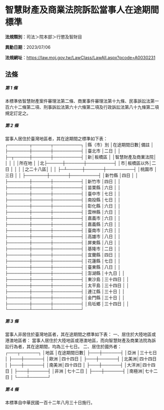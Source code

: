 # 智慧財產及商業法院訴訟當事人在途期間標準

**法規類別**：司法＞院本部＞行懲及智財目

**異動日期**：2023/07/06  

**法規網址**：https://law.moj.gov.tw/LawClass/LawAll.aspx?pcode=A0030231





## 法條
##### 第 1 條
本標準依智慧財產案件審理法第二條、商業事件審理法第十九條、民事訴訟法第一百六十二條第二項、刑事訴訟法第六十六條第二項及行政訴訟法第八十九條第二項規定訂定之。

##### 第 2 條
當事人居住於臺灣地區者，其在途期間之標準如下表：
┌───────┬──────┬─────────┐
│縣（市）別    │在途期間日數│備註              │
├───────┼──────┼─────────┤
│臺北市        │二日        │                  │
├─┬─────┼──────┼─────────┤
│新│板橋區    │            │智慧財產及商業法院│
│  │          │            │所在地            │
│北├─────┼──────┼─────────┤
│市│板橋區以外│二日        │                  │
│  │之二十八區│            │                  │
├─┴─────┼──────┼─────────┤
│桃園市        │三日        │                  │
├───────┼──────┼─────────┤
│新竹縣        │四日        │                  │
├───────┼──────┼─────────┤
│新竹市        │四日        │                  │
├───────┼──────┼─────────┤
│苗栗縣        │六日        │                  │
├───────┼──────┼─────────┤
│臺中市        │七日        │                  │
├───────┼──────┼─────────┤
│南投縣        │七日        │                  │
├───────┼──────┼─────────┤
│彰化縣        │六日        │                  │
├───────┼──────┼─────────┤
│雲林縣        │六日        │                  │
├───────┼──────┼─────────┤
│嘉義市        │六日        │                  │
├───────┼──────┼─────────┤
│嘉義縣        │六日        │                  │
├───────┼──────┼─────────┤
│臺南市        │六日        │                  │
├───────┼──────┼─────────┤
│高雄市        │八日        │                  │
├───────┼──────┼─────────┤
│屏東縣        │八日        │                  │
├───────┼──────┼─────────┤
│基隆市        │二日        │                  │
├───────┼──────┼─────────┤
│宜蘭縣        │四日        │                  │
├───────┼──────┼─────────┤
│花蓮縣        │七日        │                  │
├───────┼──────┼─────────┤
│臺東縣        │八日        │                  │
├───────┼──────┼─────────┤
│澎湖縣        │十九日      │                  │
├───────┼──────┼─────────┤
│東沙島        │三十四日    │                  │
├───────┼──────┼─────────┤
│太平島        │三十四日    │                  │
├───────┼──────┼─────────┤
│連江縣        │三十日      │                  │
├───────┼──────┼─────────┤
│金門縣        │三十日      │                  │
├───────┼──────┼─────────┤
│烏坵鄉        │三十四日    │                  │
└───────┴──────┴─────────┘


##### 第 3 條
當事人非居住於臺灣地區者，其在途期間之標準如下表：
一、居住於大陸地區或港澳地區者： 
    當事人居住於大陸地區或港澳地區，而向智慧財產及商業法院為訴訟行為者，其在途期間，均為三十七日。
二、居住於國外者：
    ┌───┬──────┐
    │地區  │在途期間日數│
    ├───┼──────┤
    │亞洲  │三十七日    │
    ├───┼──────┤
    │歐洲  │四十四日    │
    ├───┼──────┤
    │北美洲│四十四日    │
    ├───┼──────┤
    │南美洲│四十四日    │
    ├───┼──────┤
    │大洋洲│四十四日    │
    ├───┼──────┤
    │非洲  │七十二日    │
    ├───┼──────┤
    │南極洲│七十二日    │
    └───┴──────┘


##### 第 4 條
本標準自中華民國一百十二年八月三十日施行。


